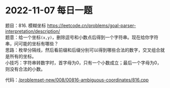 # 2022-11-07 每日一题


题目：816. 模糊坐标 https://leetcode.cn/problems/goal-parser-interpretation/description/  
题意：给一个坐标`(x,y)`，删除逗号和小数点后得到一个字符串。现在给你字符串，问可能的坐标有哪些？  
思路：枚举分隔线，然后看前缀和后缀分别可以得到哪些合法的数字，交叉组合就是所有的坐标。  
小技巧：字符串转数字时，首字母为0，只有一个小数成立；最后一个字母为0，则没有合法的小数。

代码：[/problemset-new/008/00816-ambiguous-coordinates/816.cpp](/problemset-new/008/00816-ambiguous-coordinates/816.cpp)



